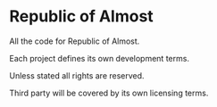 # Republic of Almost

All the code for Republic of Almost.

Each project defines its own development terms.

Unless stated all rights are reserved.

Third party will be covered by its own licensing terms.
